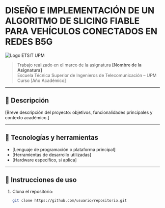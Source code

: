 # DISEÑO E IMPLEMENTACIÓN DE UN ALGORITMO DE SLICING FIABLE PARA VEHÍCULOS CONECTADOS EN REDES B5G

![Logo ETSIT UPM]([[https://www.etsit.upm.es/images/logo-etsit-upm.png](https://www.etsit.upm.es/fileadmin/documentos/laescuela/la_escuela/galerias_fotograficas/Servicios/generales/logos/LOGO_ESCUELA/LOGO_ESCUELA.png)](https://www.etsit.upm.es/fileadmin/documentos/laescuela/la_escuela/galerias_fotograficas/Servicios/generales/logos/LOGO_ESCUELA/LOGO_ESCUELA.png))

> Trabajo realizado en el marco de la asignatura **[Nombre de la Asignatura]**  
> Escuela Técnica Superior de Ingenieros de Telecomunicación – UPM  
> Curso [Año Académico]

---

## 📝 Descripción

[Breve descripción del proyecto: objetivos, funcionalidades principales y contexto académico.]

---

## 🧰 Tecnologías y herramientas

- [Lenguaje de programación o plataforma principal]
- [Herramientas de desarrollo utilizadas]
- [Hardware específico, si aplica]

---

## 🚀 Instrucciones de uso

1. Clona el repositorio:
   ```bash
   git clone https://github.com/usuario/repositorio.git
